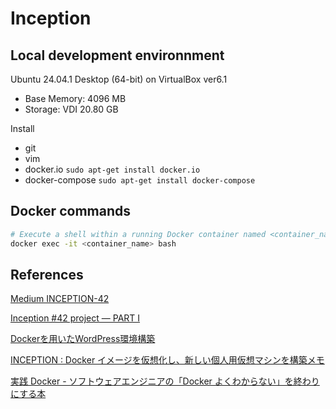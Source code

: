 # Inception

## Local development environnment   
Ubuntu 24.04.1 Desktop (64-bit) on VirtualBox ver6.1
- Base Memory: 4096 MB
- Storage: VDI 20.80 GB

Install
- git
- vim
- docker.io `sudo apt-get install docker.io`
- docker-compose `sudo apt-get install docker-compose`

## Docker commands
```bash
# Execute a shell within a running Docker container named <container_name>
docker exec -it <container_name> bash
```

## References
[Medium INCEPTION-42](https://medium.com/@gamer.samox/inception-42-d9f1fc38b877)

[Inception #42 project — PART I](https://medium.com/@ssterdev/inception-guide-42-project-part-i-7e3af15eb671)

[Dockerを用いたWordPress環境構築](https://qiita.com/ryhara/items/0581c03e82bd84c54a6f)

[INCEPTION : Docker イメージを仮想化し、新しい個人用仮想マシンを構築メモ](https://zenn.dev/rt3mis10/articles/4116a3b6b16118)

[実践 Docker - ソフトウェアエンジニアの「Docker よくわからない」を終わりにする本](https://zenn.dev/suzuki_hoge/books/2022-03-docker-practice-8ae36c33424b59)
